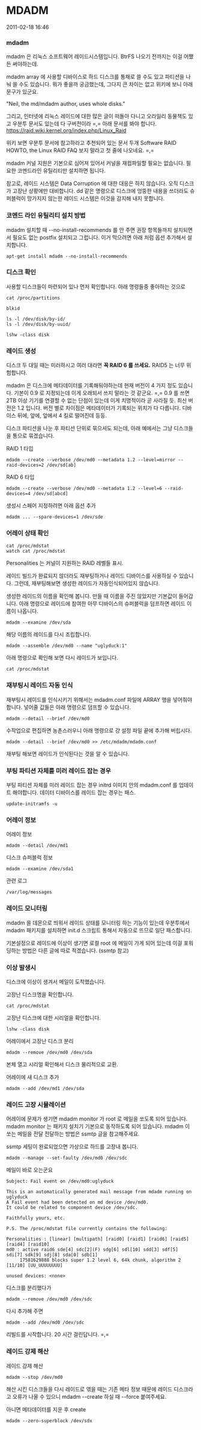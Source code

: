 # MDADM

2011-02-18 16:46

### mdadm

mdadm 은 리눅스 소프트웨어 레이드시스템입니다.
BtrFS 나오기 전까지는 이걸 어쨌든 써야하는데.

mdadm array 에 사용할 디바이스로 하드 디스크를 통채로 쓸 수도 있고 파티션을 나눠 쓸 수도 있습니다.
뭐가 좋을까 궁금했는데, 그다지 큰 차이는 없고 위키에 보니 아래 문구가 있군요.

"Neil, the md/mdadm author, uses whole disks."

그리고, 인터넷에 리눅스 레이드에 대한 많은 글이 떠돌아 다니고
오라일리 동물책도 있고 우분투 문서도 있는데 다 구버전이라 =,= 아래 문서를 봐야 합니다.
<https://raid.wiki.kernel.org/index.php/Linux_Raid>

위키 보면 우분투 문서에 참고하라고 추천되어 있는 문서 두개 Software RAID HOWTO, the Linux RAID FAQ 보지 말라고 첫 줄에 나오네요. =,=

mdadm 커널 지원은 기본으로 심어져 있어서 커널을 재컴파일할 필요는 없습니다.
필요한 코멘드라인 유틸리티만 설치하면 됩니다.

참고로, 레이드 시스템은 Data Corruption 에 대한 대응은 하지 않습니다.
오직 디스크가 고장난 상황에만 대비합니다.
dd 같은 명령으로 디스크에 엉뚱한 내용을 쓰더라도
슈퍼블럭이 망가지지 않는한 레이드 시스템은 이것을 감지해 내지 못합니다.


### 코멘드 라인 유틸리티 설치 방법

mdadm 설치할 때 --no-install-recommends 를 안 주면 권장 항목들까지 설치되면서 필요도 없는 postfix 설치되고 그럽니다.
이거 막으려면 아래 처럼 옵션 추가해서 설치합니다.

	apt-get install mdadm --no-install-recommends


### 디스크 확인

사용할 디스크들이 마련되어 있나 먼저 확인합니다.
아래 명령들중 좋아하는 것으로

	cat /proc/partitions

	blkid

	ls -l /dev/disk/by-id/
	ls -l /dev/disk/by-uuid/

	lshw -class disk


### 레이드 생성

디스크 두 대일 때는 미러하시고 여러 대라면 **꼭 RAID 6 를 쓰세요.** RAID5 는 너무 위험합니다.

mdadm 은 디스크에 메타데이터를 기록해둬야하는데 현재 버전이 4 가지 정도 있습니다.
기본이 0.9 로 지정되는데 이게 오래되서 쓰지 말라는 것 같군요. =,=
0.9 를 쓰면 2TB 이상 기기를 연결할 수 없는 단점이 있는데 이게 치명적이라 곧 사라질 듯.
최신 버전은 1.2 입니다.
버전 별로 차이점은 메타데이터가 기록되는 위치가 다 다릅니다.
디바이스 뒤에, 앞에, 앞에서 4 킬로 떨어진데 등등.

디스크 파티션을 나눈 후 파티션 단위로 묶으셔도 되는데,
아래 예에서는 그냥 디스크들을 통으로 묶겠습니다.

RAID 1 타입

	mdadm --create --verbose /dev/md0 --metadata 1.2 --level=mirror --raid-devices=2 /dev/sd[ab]

RAID 6 타입

	mdadm --create --verbose /dev/md0 --metadata 1.2 --level=6 --raid-devices=4 /dev/sd[abcd]

생성시 스페어 지정하려면 아래 옵션 추가

	mdadm ... --spare-devices=1 /dev/sde


### 어레이 상태 확인

	cat /proc/mdstat
	watch cat /proc/mdstat

Personalities 는 커널이 지원하는 RAID 레벨들 표시.

레이드 빌드가 완료되지 않더라도 재부팅하거나 레이드 디바이스를 사용하실 수 있습니다.
그런데, 재부팅해보면 생성한 레이드가 자동인식되어있지 않습니다.

생성한 레이드의 이름을 확인해 봅니다.
만들 때 이름을 주진 않았지만 기본값이 들어갑니다.
아래 명령으로 레이드에 참여한 아무 디바이스의 슈퍼블럭을 덤프하면 레이드 이름이 나옵니다.

	mdadm --examine /dev/sda

해당 이름의 레이드를 다시 조립합니다.

	mdadm --assemble /dev/md0 --name "uglyduck:1"

아래 명령으로 확인해 보면 다시 레이드가 보입니다.

	cat /proc/mdstat


### 재부팅시 레이드 자동 인식

재부팅시 레이드를 인식시키기 위해서는 mdadm.conf 파일에 ARRAY 행을 넣어줘야 합니다.
넣어줄 값들은 아래 명령으로 덤프할 수 있습니다.

	mdadm --detail --brief /dev/md0

수작업으로 편집하면 농촌스러우니 아래 명령으로 걍 설정 파일 끝에 추가해 버립시다.

	mdadm --detail --brief /dev/md0 >> /etc/mdadm/mdadm.conf

재부팅 해보면 레이드가 인식된다는 것을 알 수 있습니다.


### 부팅 파티션 자체를 미러 레이드 잡는 경우

부팅 파티션 자체를 미러 레이드 잡는 경우 initrd 이미지 안의 mdadm.conf 를 업데이트 해야합니다.
데이터 디바이스를 레이드 잡는 경우는 패스.

	update-initramfs -u


### 어레이 정보

어레이 정보

	mdadm --detail /dev/md1

디스크 슈퍼블럭 정보

	mdadm --examine /dev/sda1

관련 로그

	/var/log/messages


### 레이드 모니터링

mdadm 을 데몬으로 띄워서 레이드 상태를 모니터링 하는 기능이 있는데
우분투에서 mdadm 패키지를 설치하면 init.d 스크립트 통해서 자동으로 뜨므로 일단 패스합니다.

기본설정으로 레이드에 이상이 생기면 로컬 root 에 메일이 가게 되어 있는데
이걸 포워딩하는 방법은 다른 글에 따로 적겠습니다. (ssmtp 참고)


### 이상 발생시

디스크에 이상이 생겨서 메일이 도착했습니다.

고장난 디스크명을 확인합니다.

	cat /proc/mdstat

고장난 디스크에 대한 시리얼을 확인합니다.

	lshw -class disk

어레이에서 고장난 디스크 분리

	mdadm --remove /dev/md0 /dev/sda

본체 열고 시리얼 확인해서 디스크 물리적으로 교환.

어레이에 새 디스크 추가

	mdadm --add /dev/md1 /dev/sda


### 레이드 고장 시뮬레이션

어레이에 문제가 생기면 mdadm monitor 가 root 로 메일을 쏘도록 되어 있습니다.
mdadm monitor 는 패키지 설치기 기본으로 동작하도록 되어 있습니다.
mdadm 이 쏘는 메일을 전달 전달하는 방법은 ssmtp 글을 참고해주세요.

ssmtp 세팅이 완료되었으면 가상으로 하드를 고장내 봅니다.

	mdadm --manage --set-faulty /dev/md0 /dev/sdc

메일이 바로 오는군요

	Subject: Fail event on /dev/md0:uglyduck

	This is an automatically generated mail message from mdadm running on uglyduck
	A Fail event had been detected on md device /dev/md0.
	It could be related to component device /dev/sdc.

	Faithfully yours, etc.

	P.S. The /proc/mdstat file currently contains the following:

	Personalities : [linear] [multipath] [raid0] [raid1] [raid6] [raid5] [raid4] [raid10]
	md0 : active raid6 sde[4] sdc[2](F) sdg[6] sdl[10] sdd[3] sdf[5] sdi[7] sdk[9] sdj[8] sda[0] sdb[1]
		 17581629888 blocks super 1.2 level 6, 64k chunk, algorithm 2 [11/10] [UU_UUUUUUUU]

	unused devices: <none>

디스크를 분리했다가

	mdadm --remove /dev/md0 /dev/sdc

다시 추가해 주면

	mdadm --add /dev/md0 /dev/sdc

리빌드를 시작합니다.
20 시간 걸린답니다. =,=


### 레이드 강제 해산

레이드 강제 해산

	mdadm --stop /dev/md0

해산 시킨 디스크들을 다시 레이드로 엮을 때는 기존 메타 정보 때문에 레이드 디스크라고 오류가 나올 수 있으니
mdadm --create 하실 때 --force 붙여주세요.

아니면 메타데이터를 지운 후 create

	mdadm --zero-superblock /dev/sdx
